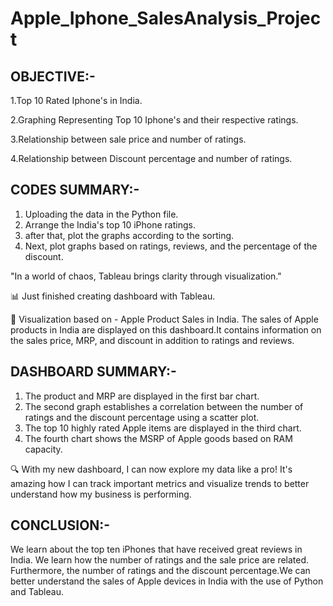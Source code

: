 # Apple_Iphone_SalesAnalysis_Project

## OBJECTIVE:-
1.Top 10 Rated Iphone's in India.

2.Graphing Representing Top 10 Iphone's and their respective ratings.

3.Relationship between sale price and number of ratings.

4.Relationship between Discount percentage and number of ratings.

## CODES SUMMARY:-
1. Uploading the data in the Python file.
2. Arrange the India's top 10 iPhone ratings.
3. after that, plot the graphs according to the sorting.
4. Next, plot graphs based on ratings, reviews, and the percentage of the discount.

"In a world of chaos, Tableau brings clarity through visualization."

📊 Just finished creating dashboard with Tableau.

 👀 Visualization based on - Apple Product Sales in India.
 The sales of Apple products in India are displayed on this dashboard.It contains information on the sales price, MRP, and discount in addition to ratings and reviews.

## DASHBOARD SUMMARY:-
 1. The product and MRP are displayed in the first bar chart.
 2. The second graph establishes a correlation between the number of ratings and the discount percentage using a scatter plot.
 3. The top 10 highly rated Apple items are displayed in the third chart.
 4. The fourth chart shows the MSRP of Apple goods based on RAM capacity.

🔍 With my new dashboard, I can now explore my data like a pro! It's amazing how I can track important metrics and visualize trends to better understand how my business is performing.

## CONCLUSION:-
We learn about the top ten iPhones that have received great reviews in India. We learn how the number of ratings and the sale price are related. Furthermore, the number of ratings and the discount percentage.We can better understand the sales of Apple devices in India with the use of Python and Tableau.



